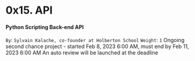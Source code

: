 # 0x15. API
#### Python Scripting Back-end API
 `By`: `Sylvain Kalache, co-founder at Holberton School`
 `Weight`: `1`
 Ongoing second chance project - started Feb 8, 2023 6:00 AM, must end by Feb 11, 2023 6:00 AM
 An auto review will be launched at the deadline
